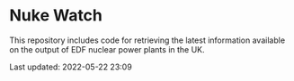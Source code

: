 # Nuke Watch

This repository includes code for retrieving the latest information available on the output of EDF nuclear power plants in the UK.

Last updated: 2022-05-22 23:09